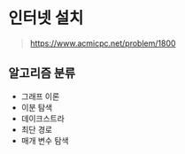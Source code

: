 # 인터넷 설치

> <https://www.acmicpc.net/problem/1800>

## 알고리즘 분류

- 그래프 이론
- 이분 탐색
- 데이크스트라
- 최단 경로
- 매개 변수 탐색
